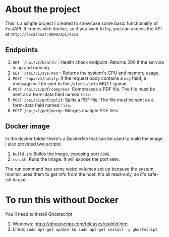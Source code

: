 # About the project
This is a simple project I created to showcase some basic functionality of FastAPI.
It comes with docker, so if you want to try, you can access the API 
at `http://localhost:8000/api/docs`.

## Endpoints
1. `GET '/api/v1/health'`: Health check endpoint. Returns 200 if the service is up and running.
2. `GET '/api/v1/sys-mon'`: Returns the system's CPU and memory usage.
3. `POST '/api/v1/notify`: If the request body contains a `msg` field, a message will be sent to the `/alerts/info` 
MQTT queue.
4. `POST /api/v1/pdf/compress`: Compresses a PDF file. The file must be sent as a form-data field named `file`.
5. `POST /api/v1/pdf/split`: Splits a PDF file. The file must be sent as a form-data field named `file`.
6. `POST /api/v1/pdf/merge`: Merges multiple PDF files.


## Docker image
In the docker folder there's a Dockerfile that can be used to build the image.
I also provided two scripts:
1. `build.sh`: Builds the image, exposing port `6006`.
2. `run.sh`: Runs the image. It will expose the port `6006`. 

The run command has some weird volumes set up because the system monitor uses them
to get info from the host. It's all read-only, so it's safe-ish to use.

# To run this without Docker
You'll need to install Ghostscript
1. Windows: https://ghostscript.com/releases/gsdnld.html
2. Linux: `sudo apt-get update && sudo apt-get install -y ghostscript`
